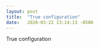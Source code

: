 ```yaml
---
layout: post
title:  "True configuration"
date:   2020-03-22 13:14:13 -0500
---
```

True configuration